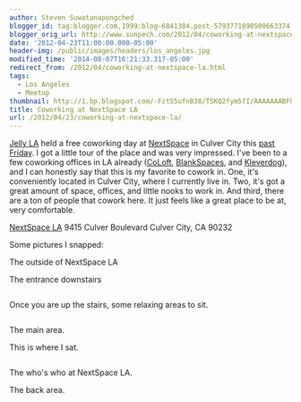 ```yaml
---
author: Steven Suwatanapongched
blogger_id: tag:blogger.com,1999:blog-6841384.post-5793771890500663374
blogger_orig_url: http://www.sunpech.com/2012/04/coworking-at-nextspace-la.html
date: '2012-04-23T11:00:00.000-05:00'
header-img: /public/images/headers/los_angeles.jpg
modified_time: '2014-08-07T16:21:33.317-05:00'
redirect_from: /2012/04/coworking-at-nextspace-la.html
tags:
  - Los Angeles
  - Meetup
thumbnail: http://1.bp.blogspot.com/-FztS5ufnB38/T5KQ2fym5fI/AAAAAAABFhA/d6U1dnxA-uo/s600/2012-04-20+at+10-17-56.jpg
title: Coworking at NextSpace LA
url: /2012/04/23/coworking-at-nextspace-la/
---
```



<a href="http://www.meetup.com/jellyla/">Jelly LA</a> held a free coworking day at <a href="http://nextspace.us/">NextSpace</a> in Culver City this <a href="http://www.meetup.com/jellyla/events/60148002/">past Friday</a>. I got a little tour of the place and was very impressed. I've been to a few coworking offices in LA already (<a href="http://www.coloft.com/">CoLoft</a>, <a href="http://www.blankspaces.com/">BlankSpaces</a>, and <a href="http://www.kleverdogcoworking.com/">Kleverdog</a>), and I can honestly say that this is my favorite to cowork in. One, it's conveniently located in Culver City, where I currently live in. Two, it's got a great amount of space, offices, and little nooks to work in. And third, there are a ton of people that cowork here. It just feels like a great place to be at, very comfortable.

<a href="http://nextspace.us/nextspace-los-angeles/">NextSpace LA</a>
9415 Culver Boulevard
Culver City, CA 90232

Some pictures I snapped:

The outside of NextSpace LA
<a href="http://1.bp.blogspot.com/-FztS5ufnB38/T5KQ2fym5fI/AAAAAAABFhA/d6U1dnxA-uo/s600/2012-04-20+at+10-17-56.jpg" alt="" ><img   border="0"  src="http://1.bp.blogspot.com/-FztS5ufnB38/T5KQ2fym5fI/AAAAAAABFhA/d6U1dnxA-uo/s320/2012-04-20+at+10-17-56.jpg" alt=""  /></a>

The entrance downstairs
<a href="http://4.bp.blogspot.com/-1n6EqHViKgE/T5KQ3TvwAsI/AAAAAAABFhI/Zr8WBTINV4w/s600/2012-04-20+at+10-18-08.jpg" alt="" ><img   border="0"  src="http://4.bp.blogspot.com/-1n6EqHViKgE/T5KQ3TvwAsI/AAAAAAABFhI/Zr8WBTINV4w/s320/2012-04-20+at+10-18-08.jpg" alt=""  /></a>

<a href="http://2.bp.blogspot.com/--MBWIuoHTlg/T5KQ4gTLPxI/AAAAAAABFhQ/bWSXW595Fzo/s600/2012-04-20+at+10-19-46.jpg" alt="" ><img   border="0"  src="http://2.bp.blogspot.com/--MBWIuoHTlg/T5KQ4gTLPxI/AAAAAAABFhQ/bWSXW595Fzo/s320/2012-04-20+at+10-19-46.jpg" alt=""  /></a>

Once you are up the stairs, some relaxing areas to sit.
<a href="http://4.bp.blogspot.com/-ux_nWWuRtcw/T5KRAEUpoqI/AAAAAAABFig/1J10dCHnAPw/s600/2012-04-20+at+12-49-16.jpg" alt="" ><img   border="0"  src="http://4.bp.blogspot.com/-ux_nWWuRtcw/T5KRAEUpoqI/AAAAAAABFig/1J10dCHnAPw/s320/2012-04-20+at+12-49-16.jpg" alt=""  /></a>

<a href="http://4.bp.blogspot.com/-CWJ_XsEE5VI/T5KQ_fDJ19I/AAAAAAABFiY/V8sbI5I-O1M/s600/2012-04-20+at+12-48-59.jpg" alt="" ><img   border="0"  src="http://4.bp.blogspot.com/-CWJ_XsEE5VI/T5KQ_fDJ19I/AAAAAAABFiY/V8sbI5I-O1M/s320/2012-04-20+at+12-48-59.jpg" alt=""  /></a>

The main area.
<a href="http://3.bp.blogspot.com/-I2wHsYDioi4/T5KQ7Wqyy0I/AAAAAAABFho/kaSrwq8gYEw/s600/2012-04-20+at+12-46-23.jpg" alt="" ><img   border="0"  src="http://3.bp.blogspot.com/-I2wHsYDioi4/T5KQ7Wqyy0I/AAAAAAABFho/kaSrwq8gYEw/s320/2012-04-20+at+12-46-23.jpg" alt=""  /></a>

This is where I sat.
<a href="http://2.bp.blogspot.com/-zk_eTr0ZQZI/T5KQ51cqhPI/AAAAAAABFhY/C0qMNkiUBHk/s600/2012-04-20+at+10-31-56.jpg" alt="" ><img   border="0"  src="http://2.bp.blogspot.com/-zk_eTr0ZQZI/T5KQ51cqhPI/AAAAAAABFhY/C0qMNkiUBHk/s320/2012-04-20+at+10-31-56.jpg" alt=""  /></a>

<a href="http://2.bp.blogspot.com/-jlu78QwG7jA/T5KQ6nvi-fI/AAAAAAABFhg/4lxRg997nVE/s600/2012-04-20+at+12-46-15.jpg" alt="" ><img   border="0"  src="http://2.bp.blogspot.com/-jlu78QwG7jA/T5KQ6nvi-fI/AAAAAAABFhg/4lxRg997nVE/s320/2012-04-20+at+12-46-15.jpg" alt=""  /></a>

The who's who at NextSpace LA.
<a href="http://3.bp.blogspot.com/-CYHh0X2lyqo/T5KQ9J5CotI/AAAAAAABFh4/m3H9fCOOBYs/s600/2012-04-20+at+12-46-43.jpg" alt="" ><img   border="0"  src="http://3.bp.blogspot.com/-CYHh0X2lyqo/T5KQ9J5CotI/AAAAAAABFh4/m3H9fCOOBYs/s320/2012-04-20+at+12-46-43.jpg" alt=""  /></a>

The back area.
<a href="http://3.bp.blogspot.com/-ZegSp5lvWA4/T5KQ-ERAXxI/AAAAAAABFiI/e_LnXY13Ty0/s600/2012-04-20+at+12-47-08.jpg" alt="" ><img   border="0"  src="http://3.bp.blogspot.com/-ZegSp5lvWA4/T5KQ-ERAXxI/AAAAAAABFiI/e_LnXY13Ty0/s320/2012-04-20+at+12-47-08.jpg" alt=""  /></a>

<a href="http://3.bp.blogspot.com/-xk6RvpQjtLA/T5KQ-pTP67I/AAAAAAABFiQ/u3Yn4TepyX8/s600/2012-04-20+at+12-47-19.jpg" alt="" ><img   border="0"  src="http://3.bp.blogspot.com/-xk6RvpQjtLA/T5KQ-pTP67I/AAAAAAABFiQ/u3Yn4TepyX8/s320/2012-04-20+at+12-47-19.jpg" alt=""  /></a>